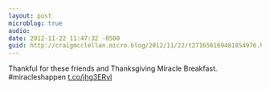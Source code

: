```yaml
---
layout: post
microblog: true
audio: 
date: 2012-11-22 11:47:32 -0500
guid: http://craigmcclellan.micro.blog/2012/11/22/t271656169481854976.html
---
```

Thankful for these friends and Thanksgiving Miracle Breakfast. #miracleshappen [t.co/jhg3ERvl](http://t.co/jhg3ERvl)
